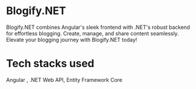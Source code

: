 # Blogify.NET
Blogify.NET combines Angular's sleek frontend with .NET's robust backend for effortless blogging. Create, manage, and share content seamlessly. Elevate your blogging journey with Blogify.NET today!

# Tech stacks used
Angular , .NET Web API, Entity Framework Core
